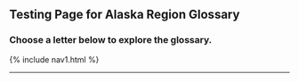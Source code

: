 

<style>
body {
  background-image: url('https://digitalmedia.fws.gov/digital/api/singleitem/image/natdiglib/7542/default.jpg?highlightTerms=');
}
</style>

## Testing Page for Alaska Region Glossary
### Choose a letter below to explore the glossary.
{% include nav1.html %}
___

